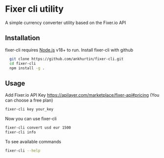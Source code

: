 # Fixer cli utility

A simple currency converter utility based on the Fixer.io API

## Installation

fixer-cli requires [Node.js](https://nodejs.org/) v18+ to run.
Install fixer-cli with github

```bash
  git clone https://github.com/ankhurtin/fixer-cli.git
  cd fixer-cli
  npm install -g .
```

## Usage

Add Fixer.io API Key
https://apilayer.com/marketplace/fixer-api#pricing
(You can choose a free plan)

```sh
fixer-cli key your_key
```

Now you can use fixer-cli

```sh
fixer-cli convert usd eur 1500
fixer-cli info
```

To see available commands

```sh
fixer-cli --help
```
